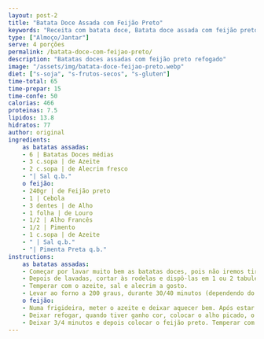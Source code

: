 ```yaml
---
layout: post-2
title: "Batata Doce Assada com Feijão Preto"
keywords: "Receita com batata doce, Batata doce assada com feijão preto, Prato vegano fácil, Batata doce saudável, Feijão preto refogado, Batatas Doces Assadas Veganas, Receita com Feijão Preto e Batata Doce, Batata Doce com Alecrim ao Forno, Prato Principal Vegano com Feijão Preto, Batatas Doces ao Forno com Legumes, Receita Saudável de Batatas e Feijão, Jantar Vegano com Batata Doce e Feijão Preto, Como fazer batatas doces assadas crocantes, Receita vegana com feijão preto e legumes, Pratos fáceis com batata doce e feijão preto, Batatas doces assadas perfeitas com alecrim, Como temperar feijão preto para pratos veganos, Receitas sem glúten com batata doce e feijão, Pratos veganos saudáveis e cheios de sabor, Receitas veganas ao forno, Pratos principais veganos fáceis, Refeições nutritivas com feijão preto, Acompanhamentos veganos com batata doce, Como assar batatas doces de forma perfeita, Receitas sem lactose e saudáveis, Feijão preto refogado com legumes"
type: ["Almoço/Jantar"]
serve: 4 porções
permalink: /batata-doce-com-feijao-preto/
description: "Batatas doces assadas com feijão preto refogado"
image: "/assets/img/batata-doce-feijao-preto.webp"
diet: ["s-soja", "s-frutos-secos", "s-gluten"]
time-total: 65
time-prepar: 15
time-confe: 50
calorias: 466
proteinas: 7.5
lipidos: 13.8
hidratos: 77
author: original
ingredients:
    as batatas assadas:
    - 6 | Batatas Doces médias
    - 3 c.sopa | de Azeite
    - 2 c.sopa | de Alecrim fresco
    - "| Sal q.b."
    o feijão:
    - 240gr | de Feijão preto
    - 1 | Cebola
    - 3 dentes | de Alho
    - 1 folha | de Louro
    - 1/2 | Alho Francês
    - 1/2 | Pimento
    - 1 c.sopa | de Azeite
    - " | Sal q.b."
    - "| Pimenta Preta q.b."
instructions:
    as batatas assadas:
    - Começar por lavar muito bem as batatas doces, pois não iremos tirar a pele. 
    - Depois de lavadas, cortar às rodelas e dispô-las em 1 ou 2 tabuleiros (dependente do tamanho).
    - Temperar com o azeite, sal e alecrim a gosto.
    - Levar ao forno a 200 graus, durante 30/40 minutos (dependendo do forno). Durante a cozedura, ir virando as rodelas de batata doce.
    o feijão:
    - Numa frigideira, meter o azeite e deixar aquecer bem. Após estar quente, colocar o louro e a cebola picada.
    - Deixar refogar, quando tiver ganho cor, colocar o alho picado, o pimento picado e o alho francês (cortado às rodelas).
    - Deixar 3/4 minutos e depois colocar o feijão preto. Temperar com o sal e a pimenta preta. Deixar mais 3/4 minutos e está pronto a servir com as batatas e uma salada (opcional).
---
```


